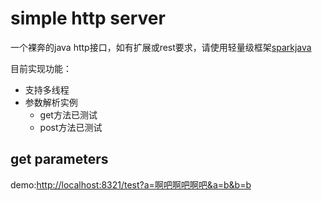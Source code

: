 
# simple http server

一个裸奔的java http接口，如有扩展或rest要求，请使用轻量级框架[sparkjava](http://sparkjava.com/documentation)

目前实现功能：


- 支持多线程
- 参数解析实例
    - get方法已测试
    - post方法已测试


## get parameters

demo:[http://localhost:8321/test?a=啊吧啊吧啊吧&a=b&b=b](http://localhost:8321/test?a=啊吧啊吧啊吧&a=b&b=b)
